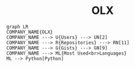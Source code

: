 <h1 align="center">OLX</h1>

```mermaid
graph LR
COMPANY_NAME{OLX}
COMPANY_NAME ---> U{Users} ---> UN[2]
COMPANY_NAME ---> R{Repositories} ---> RN[11]
COMPANY_NAME ---> G{Gists} ---> GN[9]
COMPANY_NAME ---> ML{Most Used<br>Languages}
ML --> Python[Python]
```
